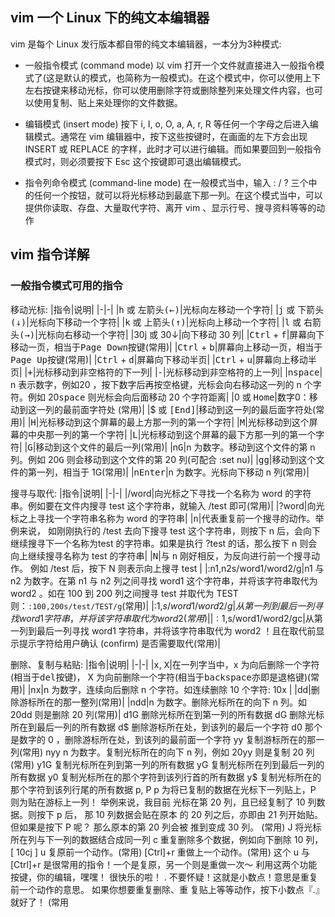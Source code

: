 ## vim 一个 Linux 下的纯文本编辑器
vim 是每个 Linux 发行版本都自带的纯文本编辑器，一本分为3种模式:
* 一般指令模式 (command mode)
以 vim 打开一个文件就直接进入一般指令模式了(这是默认的模式，也简称为一般模式)。在这个模式中，你可以使用上下左右按键来移动光标，你可以使用删除字符或删除整列来处理文件内容，也可以使用复制、贴上来处理你的文件数据。

* 编辑模式 (insert mode)
按下 i, I, o, O, a, A, r, R 等任何一个字母之后进入编辑模式。通常在 vim 编辑器中，按下这些按键时，在画面的左下方会出现 INSERT 或 REPLACE 的字样，此时才可以进行编辑。而如果要回到一般指令模式时，则必须要按下 Esc 这个按键即可退出编辑模式。

* 指令列命令模式 (command-line mode)
在一般模式当中，输入 : / ? 三个中的任何一个按钮，就可以将光标移动到最底下那一列。在这个模式当中，可以提供你读取、存盘、大量取代字符、离开 vim 、显示行号、搜寻资料等等的动作

## vim 指令详解
### 一般指令模式可用的指令
移动光标:
|指令|说明|
|-|-|
|<kbd>h</kbd> 或 <kbd>左箭头(←)</kbd>|光标向左移动一个字符|
|<kbd>j</kbd> 或 <kbd>下箭头(↓)</kbd>|光标向下移动一个字符|
|<kbd>k</kbd> 或 <kbd>上箭头(↑)</kbd>|光标向上移动一个字符|
|<kbd>l</kbd> 或 <kbd>右箭头(→)</kbd>|光标向右移动一个字符|
|30j 或 30↓|向下移动 30 列|
|<kbd>Ctrl</kbd> + <kbd>f</kbd>|屏幕向下移动一页，相当于<kbd>Page Down</kbd>按键(常用)|
|<kbd>Ctrl</kbd> + <kbd>b</kbd>|屏幕向上移动一页，相当于<kbd>Page Up</kbd>按键(常用)|
|<kbd>Ctrl</kbd> + <kbd>d</kbd>|屏幕向下移动半页|
|<kbd>Ctrl</kbd> + <kbd>u</kbd>|屏幕向上移动半页|
|<kbd>+</kbd>|光标移动到非空格符的下一列|
|<kbd>-</kbd>|光标移动到非空格符的上一列|
|n<kbd>space</kbd>| n 表示数字，例如20 ，按下数字后再按空格键，光标会向右移动这一列的 n 个字符。例如 20<kbd>space</kbd> 则光标会向后面移动 20 个字符距离|
|0 或 <kbd>Home</kbd>|数字0：移动到这一列的最前面字符处 (常用)|
|$ 或 <kbd>[End]</kbd>|移动到这一列的最后面字符处(常用)|
|<kbd>H</kbd>|光标移动到这个屏幕的最上方那一列的第一个字符|
|<kbd>M</kbd>|光标移动到这个屏幕的中央那一列的第一个字符|
|<kbd>L</kbd>|光标移动到这个屏幕的最下方那一列的第一个字符|
|<kbd>G</kbd>|移动到这个文件的最后一列(常用)|
|n<kbd>G</kbd>|n 为数字。移动到这个文件的第 n 列。例如 20<kbd>G</kbd> 则会移动到这个文件的第 20 列(可配合 :set nu)|
|<kbd>gg</kbd>|移动到这个文件的第一列，相当于 1G(常用)|
|n<kbd>Enter</kbd>|n 为数字。光标向下移动 n 列(常用)|

搜寻与取代:
|指令|说明|
|-|-|
|/word|向光标之下寻找一个名称为 word 的字符串。例如要在文件内搜寻 test 这个字符串，就输入 /test 即可(常用)|
|?word|向光标之上寻找一个字符串名称为 word 的字符串|
|<kbd>n</kbd>|代表重复前一个搜寻的动作。举例来说， 如刚刚执行的 /test 去向下搜寻 test 这个字符串，则按下 n 后，会向下继续搜寻下一个名称为test 的字符串。如果是执行 ?test 的话，那么按下 n 则会向上继续搜寻名称为 test 的字符串|
|<kbd>N</kbd>|与 <kbd>n</kbd> 刚好相反，为反向进行前一个搜寻动作。 例如 /test 后，按下 N 则表示向上搜寻 test |
|:n1,n2s/word1/word2/g|n1 与 n2 为数字。在第 n1 与 n2 列之间寻找 word1 这个字符串，并将该字符串取代为 word2 。如在 100 到 200 列之间搜寻 test 并取代为 TEST 则：`:100,200s/test/TEST/g`(常用)|
|:1,$s/word1/word2/g|从第一列到最后一列寻找 word1 字符串，并将该字符串取代为 word2(常用)|
|:1,$s/word1/word2/gc|从第一列到最后一列寻找 word1 字符串，并将该字符串取代为 word2 ！且在取代前显示提示字符给用户确认 (confirm) 是否需要取代(常用)|

删除、复制与粘贴:
|指令|说明|
|-|-|
|<kbd>x</kbd>, <kbd>X</kbd>|在一列字当中，x 为向后删除一个字符 (相当于<kbd>del</kbd>按键)， X 为向前删除一个字符(相当于<kbd>backspace</kbd>亦即是退格键)(常用)|
|nx|n 为数字，连续向后删除 n 个字符。如连续删除 10 个字符: 10x |
|dd|删除游标所在的那一整列(常用)|
|ndd|n 为数字。删除光标所在的向下 n 列。如 20dd 则是删除 20 列(常用)|
d1G 删除光标所在到第一列的所有数据
dG 删除光标所在到最后一列的所有数据
d$ 删除游标所在处，到该列的最后一个字符
d0 那个是数字的 0 ，删除游标所在处，到该列的最前面一个字符
yy 复制游标所在的那一列(常用)
nyy n 为数字。复制光标所在的向下 n 列，例如 20yy 则是复制 20 列(常用)
y1G 复制光标所在列到第一列的所有数据
yG 复制光标所在列到最后一列的所有数据
y0 复制光标所在的那个字符到该列行首的所有数据
y$ 复制光标所在的那个字符到该列行尾的所有数据
p, P
p 为将已复制的数据在光标下一列贴上，P 则为贴在游标上一列！ 举例来说，我目前
光标在第 20 列，且已经复制了 10 列数据。则按下 p 后， 那 10 列数据会贴在原本
的 20 列之后，亦即由 21 列开始贴。但如果是按下 P 呢？ 那么原本的第 20 列会被
推到变成 30 列。 (常用)
J 将光标所在列与下一列的数据结合成同一列
c 重复删除多个数据，例如向下删除 10 列，[ 10cj ]
u 复原前一个动作。(常用)
[Ctrl]+r 重做上一个动作。(常用)
这个 u 与 [Ctrl]+r 是很常用的指令！一个是复原，另一个则是重做一次～ 利用这两个功能按键，你的编辑，嘿嘿！
很快乐的啦！
.
不要怀疑！这就是小数点！意思是重复前一个动作的意思。 如果你想要重复删除、重
复贴上等等动作，按下小数点『.』就好了！ (常用

